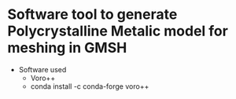 # Software tool to generate Polycrystalline Metalic model for meshing in GMSH
* Software used 
    * Voro++
	* conda install -c conda-forge voro++
